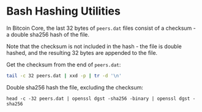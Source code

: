 Bash Hashing Utilities
======================

In Bitcoin Core, the last 32 bytes of `peers.dat` files consist of a checksum - a double sha256 hash of the file.

Note that the checksum is not included in the hash - the file is double hashed, and the resulting 32 bytes are appended to the file.

Get the checksum from the end of `peers.dat`:

```bash
tail -c 32 peers.dat | xxd -p | tr -d '\n'
```

Double sha256 hash the file, excluding the checksum:

```
head -c -32 peers.dat | openssl dgst -sha256 -binary | openssl dgst -sha256
```
